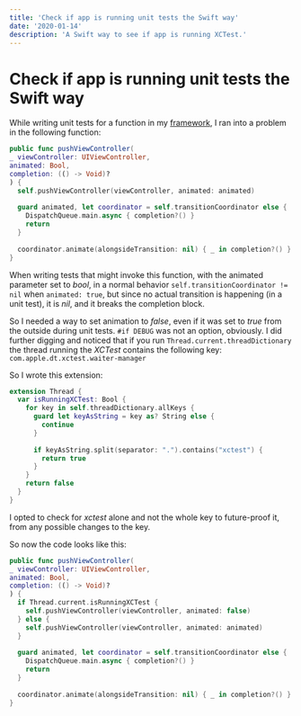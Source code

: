 ```yaml
---
title: 'Check if app is running unit tests the Swift way'
date: '2020-01-14'
description: 'A Swift way to see if app is running XCTest.'
---
```


#  Check if app is running unit tests the Swift way

While writing unit tests for a function in my [framework](https://github.com/TheInkedEngineer/BloodyMary), I ran into a problem in the following function:

```swift
public func pushViewController( 
_ viewController: UIViewController, 
animated: Bool, 
completion: (() -> Void)?
) {
  self.pushViewController(viewController, animated: animated)
  
  guard animated, let coordinator = self.transitionCoordinator else {
    DispatchQueue.main.async { completion?() }
    return
  }
  
  coordinator.animate(alongsideTransition: nil) { _ in completion?() }
}
```

When writing tests that might invoke this function, 
with the animated parameter set to *bool*, in a normal behavior `self.transitionCoordinator != nil` when `animated: true`, 
but since no actual transition is happening (in a unit test), it is *nil*, and it breaks the completion block.

So I needed a way to set animation to *false*, even if it was set to *true* from the outside during unit tests. `#if DEBUG` was not an option, obviously.
I did further digging and noticed that if you run `Thread.current.threadDictionary` 
the thread running the *XCTest* contains the following key: `com.apple.dt.xctest.waiter-manager` 

So I wrote this extension:

```swift
extension Thread {
  var isRunningXCTest: Bool {
    for key in self.threadDictionary.allKeys {
      guard let keyAsString = key as? String else {
        continue
      }
    
      if keyAsString.split(separator: ".").contains("xctest") {
        return true
      }
    }
    return false
  }
}
```

I opted to check for *xctest* alone and not the whole key to future-proof it, from any possible changes to the key.

So now the code looks like this:

```swift
public func pushViewController( 
_ viewController: UIViewController, 
animated: Bool, 
completion: (() -> Void)?
) {
  if Thread.current.isRunningXCTest {
    self.pushViewController(viewController, animated: false)
  } else {
    self.pushViewController(viewController, animated: animated)
  }
  
  guard animated, let coordinator = self.transitionCoordinator else {
    DispatchQueue.main.async { completion?() }
    return
  }
  
  coordinator.animate(alongsideTransition: nil) { _ in completion?() }
}
```
